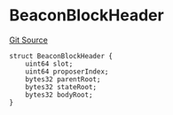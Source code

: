 # BeaconBlockHeader
[Git Source](https://github.com/LimeChain/crc-protocol/blob/0433ea433f562c1a7a34816f3e2c7926f9fa24dd/src/lightclient/Structs.sol)


```solidity
struct BeaconBlockHeader {
    uint64 slot;
    uint64 proposerIndex;
    bytes32 parentRoot;
    bytes32 stateRoot;
    bytes32 bodyRoot;
}
```

